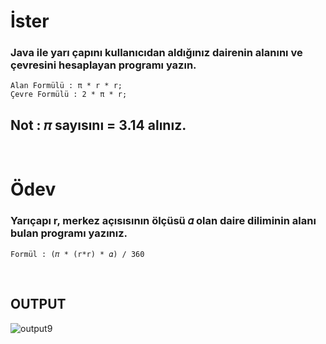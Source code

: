 # İster
### Java ile yarı çapını kullanıcıdan aldığınız dairenin alanını ve çevresini hesaplayan programı yazın.
```
Alan Formülü : π * r * r;
Çevre Formülü : 2 * π * r;
```
## **Not : 𝜋 sayısını = 3.14 alınız.**

<br/>

# Ödev
### Yarıçapı r, merkez açısısının ölçüsü 𝛼 olan daire diliminin alanı bulan programı yazınız.
```
Formül : (𝜋 * (r*r) * 𝛼) / 360
```

<br/>

## **OUTPUT**
![output9](https://user-images.githubusercontent.com/74976052/131706461-ec114f99-3af1-4dea-aaf8-9667481962d5.png)
